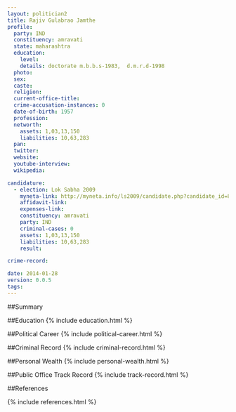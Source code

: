 ```yaml
---
layout: politician2
title: Rajiv Gulabrao Jamthe
profile: 
  party: IND
  constituency: amravati
  state: maharashtra
  education: 
    level: 
    details: doctorate m.b.b.s-1983,  d.m.r.d-1998
  photo: 
  sex: 
  caste: 
  religion: 
  current-office-title: 
  crime-accusation-instances: 0
  date-of-birth: 1957
  profession: 
  networth: 
    assets: 1,03,13,150
    liabilities: 10,63,283
  pan: 
  twitter: 
  website: 
  youtube-interview: 
  wikipedia: 

candidature: 
  - election: Lok Sabha 2009
    myneta-link: http://myneta.info/ls2009/candidate.php?candidate_id=802
    affidavit-link: 
    expenses-link: 
    constituency: amravati 
    party: IND
    criminal-cases: 0
    assets: 1,03,13,150
    liabilities: 10,63,283
    result:  

crime-record: 

date: 2014-01-28
version: 0.0.5
tags: 
---
```

##Summary


##Education
{% include education.html %}


##Political Career
{% include political-career.html %}


##Criminal Record
{% include criminal-record.html %}


##Personal Wealth
{% include personal-wealth.html %}


##Public Office Track Record
{% include track-record.html %}


##References


{% include references.html %}
